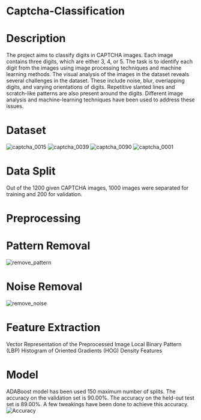 # Captcha-Classification

# Description
The project aims to classify digits in CAPTCHA images. Each image contains three digits, which are either 3, 4, or 5. The task is to identify each digit from the images using image processing techniques and machine learning methods. 
The visual analysis of the images in the dataset reveals several challenges in the dataset. These include noise, blur, overlapping digits, and varying orientations of digits. Repetitive slanted lines and scratch-like patterns are also present around the digits. 
Different image analysis and machine-learning techniques have been used to address these issues.

# Dataset

![captcha_0015](https://github.com/user-attachments/assets/b69c7d13-7ee3-4884-b706-358c743d8e9c)
![captcha_0039](https://github.com/user-attachments/assets/1f9786fe-7b83-4e05-8158-d85f008757ee)
![captcha_0090](https://github.com/user-attachments/assets/843a74c4-c6c1-4f78-b8ef-1bfbac62bb7d)
![captcha_0001](https://github.com/user-attachments/assets/c0006a50-56ad-4770-a81f-8e81693ff53d)

# Data Split
Out of the 1200 given CAPTCHA images, 1000 images were separated for training and 200 for validation.

# Preprocessing
# Pattern Removal
![remove_pattern](https://github.com/user-attachments/assets/c9fa2134-3d96-4ad4-a371-89f19c04c8c7)
# Noise Removal
![remove_noise](https://github.com/user-attachments/assets/32bb4484-4351-460e-85c6-36f686d706f9)

# Feature Extraction
Vector Representation of the Preprocessed Image
Local Binary Pattern (LBP)
Histogram of Oriented Gradients (HOG)
Density Features

# Model
ADABoost model has been used 150 maximum number of splits.
The accuracy on the validation set is 90.00%. The accuracy on the held-out test set is 89.00%. A few tweakings have been done to achieve this accuracy.
![Accuracy](https://github.com/user-attachments/assets/b7cf04ae-57b2-4913-b753-7adac02835a9)
